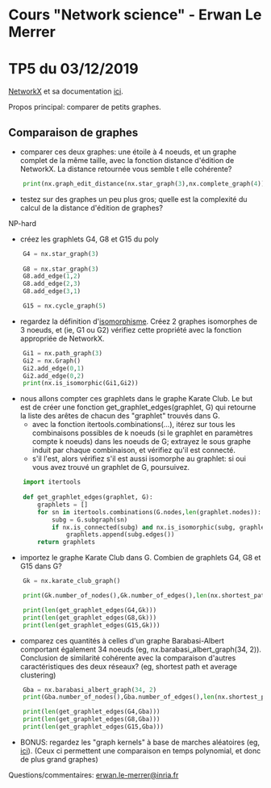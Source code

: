 # Cours "Network science" - Erwan Le Merrer
# TP5 du 03/12/2019

[NetworkX](https://networkx.github.io/) et sa documentation [ici](https://networkx.github.io/documentation/stable/index.html).

Propos principal: comparer de petits graphes.

## Comparaison de graphes

* comparer ces deux graphes: une étoile à 4 noeuds, et un graphe complet de la même taille, avec la fonction distance d'édition de NetworkX. La distance retournée vous semble t elle cohérente?

```python
    print(nx.graph_edit_distance(nx.star_graph(3),nx.complete_graph(4)))
```

* testez sur des graphes un peu plus gros; quelle est la complexité du calcul de la distance d'édition de graphes?

NP-hard

* créez les graphlets G4, G8 et G15 du poly

```python
    G4 = nx.star_graph(3)
 
    G8 = nx.star_graph(3)
    G8.add_edge(1,2)
    G8.add_edge(2,3)
    G8.add_edge(3,1)

    G15 = nx.cycle_graph(5)
```

* regardez la définition d'[isomorphisme](https://fr.wikipedia.org/wiki/Isomorphisme_de_graphes). Créez 2 graphes isomorphes de 3 noeuds, et (ie, G1 ou G2) vérifiez cette propriété avec la fonction appropriée de NetworkX.

```python
    Gi1 = nx.path_graph(3)
    Gi2 = nx.Graph()
    Gi2.add_edge(0,1)
    Gi2.add_edge(0,2)
    print(nx.is_isomorphic(Gi1,Gi2))
```

* nous allons compter ces graphlets dans le graphe Karate Club. Le but est de créer une fonction get\_graphlet\_edges(graphlet, G) qui retourne la liste des arêtes de chacun des "graphlet" trouvés dans G.
	* avec la fonction itertools.combinations(...), itérez sur tous les combinaisons possibles de k noeuds (si le graphlet en paramètres compte k noeuds) dans les noeuds de G; extrayez le sous graphe induit par chaque combinaison, et vérifiez qu'il est connecté.
	* s'il l'est, alors vérifiez s'il est aussi isomorphe au graphlet: si oui vous avez trouvé un graphlet de G, poursuivez.

```python
    import itertools
    
    def get_graphlet_edges(graphlet, G):
        graphlets = []
        for sn in itertools.combinations(G.nodes,len(graphlet.nodes)):
            subg = G.subgraph(sn)
            if nx.is_connected(subg) and nx.is_isomorphic(subg, graphlet): 
                graphlets.append(subg.edges())
        return graphlets
```

* importez le graphe Karate Club dans G. Combien de graphlets G4, G8 et G15 dans G?

```python
    Gk = nx.karate_club_graph()

    print(Gk.number_of_nodes(),Gk.number_of_edges(),len(nx.shortest_path(Gk)),nx.average_clustering(Gk))

    print(len(get_graphlet_edges(G4,Gk)))
    print(len(get_graphlet_edges(G8,Gk)))
    print(len(get_graphlet_edges(G15,Gk)))
```

* comparez ces quantités à celles d'un graphe Barabasi-Albert comportant également 34 noeuds (eg, nx.barabasi\_albert_graph(34, 2)). Conclusion de similarité cohérente avec la comparaison d'autres caractéristiques des deux réseaux? (eg, shortest path et average clustering)

```python
    Gba = nx.barabasi_albert_graph(34, 2)
    print(Gba.number_of_nodes(),Gba.number_of_edges(),len(nx.shortest_path(Gba)),nx.average_clustering(Gba))

    print(len(get_graphlet_edges(G4,Gba)))
    print(len(get_graphlet_edges(G8,Gba)))
    print(len(get_graphlet_edges(G15,Gba)))  
```

* BONUS: regardez les "graph kernels" à base de marches aléatoires (eg, [ici](https://ysig.github.io/GraKeL/dev/kernels/random_walk.html)). (Ceux ci permettent une comparaison en temps polynomial, et donc de plus grand graphes)

Questions/commentaires: erwan.le-merrer@inria.fr
